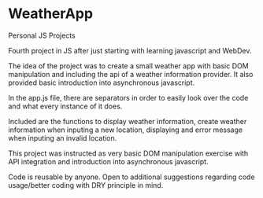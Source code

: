 # WeatherApp

Personal JS Projects

Fourth project in JS after just starting with learning javascript and WebDev.

The idea of the project was to create a small weather app with basic DOM manipulation and including the api of a weather information provider. It also provided basic introduction into asynchronous javascript.

In the app.js file, there are separators in order to easily look over the code and what every instance of it does.

Included are the functions to display weather information, create weather information when inputing a new location, displaying and error message when inputing an invalid location.

This project was instructed as very basic DOM manipulation exercise with API integration and introduction into asynchronous javascript. 

Code is reusable by anyone. Open to additional suggestions regarding code usage/better coding with DRY principle in mind.
